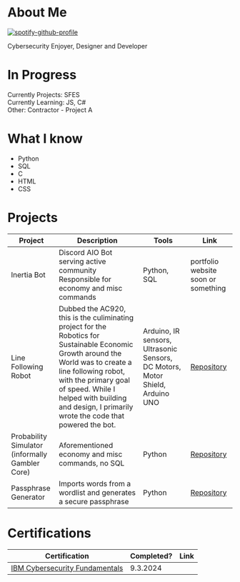 
# About Me 
[![spotify-github-profile](https://spotify-github-profile.kittinanx.com/api/view?uid=31qr5plncm2v3ncdynjrdjqhp2vu&cover_image=true&theme=natemoo-re&show_offline=true&background_color=121212&interchange=false&bar_color=53b14f&bar_color_cover=false)](https://spotify-github-profile.kittinanx.com/api/view?uid=31qr5plncm2v3ncdynjrdjqhp2vu&redirect=true)

Cybersecurity Enjoyer, Designer and Developer

# In Progress
Currently Projects: SFES
<br/>
Currently Learning: JS, C#
<br/>
Other:
Contractor - Project A

# What I know
- Python
- SQL
- C
- HTML
- CSS

# Projects
|     Project     |                 Description                |     Tools       |      Link       |
| --------------- | ------------------------------------- | --------------- | --------------- |
|Inertia Bot | Discord AIO Bot serving active community<br>Responsible for economy and misc commands| Python, SQL | portfolio website soon or something | 
|Line Following Robot|Dubbed the AC920, this is the culiminating project for the Robotics for Sustainable Economic Growth around the World was to create a line following robot, with the primary goal of speed. While I helped with building and design, I primarily wrote the code that powered the bot. |Arduino, IR sensors, Ultrasonic Sensors, DC Motors, Motor Shield, Arduino UNO |[Repository](https://github.com/Cubxfy/line-following-bot)|
|Probability Simulator<br />(informally Gambler Core) | Aforementioned economy and misc commands, no SQL | Python | [Repository](https://github.com/Cubxfy/Probability-Simulator)|
|Passphrase Generator|Imports words from a wordlist and generates a secure passphrase | Python | [Repository](https://github.com/Cubxfy/Passphrase-Generator)|



# Certifications 
|     Certification     |               Completed?               |     Link       |
| --------------------  | -------------------------------------- | ---------------| 
| [IBM Cybersecurity Fundamentals](https://www.ibm.com/training/badge/cybersecurity-fundamentals)   |               9.3.2024         |            | 

